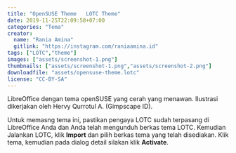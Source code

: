 ```yaml
---
title: "OpenSUSE Theme   LOTC Theme"
date: 2019-11-25T22:09:58+07:00
categories: "Tema"
creator: 
  name: "Rania Amina"
  gitlink: "https://instagram.com/raniaamina.id"
tags: ["LOTC","theme"]
images: ["assets/screenshot-1.png"]
thumbnails: ["assets/screenshot-1.png","assets/screenshot-2.png"]
downloadfile: "assets/opensuse-theme.lotc"
license: "CC-BY-SA"
---
```

LibreOffice dengan tema openSUSE yang cerah yang menawan. Ilustrasi dikerjakan oleh Hervy Qurrotul A. (Gimpscape ID). <!--more-->

Untuk memasng tema ini, pastikan pengaya LOTC sudah terpasang di LibreOffice Anda dan Anda telah mengunduh berkas tema LOTC. Kemudian Jalankan LOTC, klik **Import** dan pilih berkas tema yang telah disediakan. Klik tema, kemudian pada dialog detail silakan klik **Activate**.